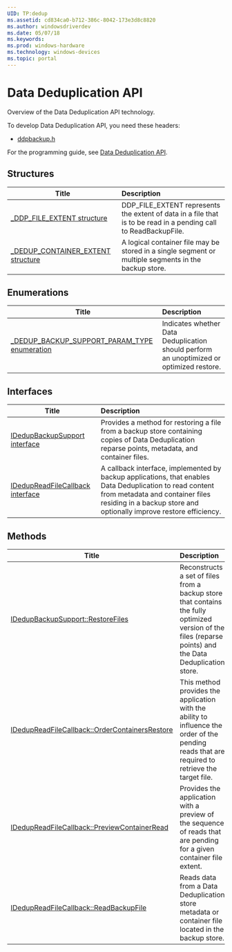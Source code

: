 ```yaml
---
UID: TP:dedup
ms.assetid: cd834ca0-b712-386c-8042-173e3d8c8820
ms.author: windowsdriverdev
ms.date: 05/07/18
ms.keywords: 
ms.prod: windows-hardware
ms.technology: windows-devices
ms.topic: portal
---
```


# Data Deduplication API



Overview of the Data Deduplication API technology.

To develop Data Deduplication API, you need these headers:

 * [ddpbackup.h](..\ddpbackup\index.md)

For the programming guide, see [Data Deduplication API](https://review.docs.microsoft.com/en-us/win32-test/dedup).

## Structures

| Title   | Description   |
| ---- |:---- |
| [_DDP_FILE_EXTENT structure](..\ddpbackup\ns-ddpbackup-_ddp_file_extent.md) | DDP_FILE_EXTENT represents the extent of data in a file that is to be read in a pending call to ReadBackupFile. |
| [_DEDUP_CONTAINER_EXTENT structure](..\ddpbackup\ns-ddpbackup-_dedup_container_extent.md) | A logical container file may be stored in a single segment or multiple segments in the backup store. |

## Enumerations

| Title   | Description   |
| ---- |:---- |
| [_DEDUP_BACKUP_SUPPORT_PARAM_TYPE enumeration](..\ddpbackup\ne-ddpbackup-_dedup_backup_support_param_type.md) | Indicates whether Data Deduplication should perform an unoptimized or optimized restore. |

## Interfaces

| Title   | Description   |
| ---- |:---- |
| [IDedupBackupSupport interface](..\ddpbackup\nn-ddpbackup-idedupbackupsupport.md) | Provides a method for restoring a file from a backup store containing copies of Data Deduplication reparse points, metadata, and container files. |
| [IDedupReadFileCallback interface](..\ddpbackup\nn-ddpbackup-idedupreadfilecallback.md) | A callback interface, implemented by backup applications, that enables Data Deduplication to read content from metadata and container files residing in a backup store and optionally improve restore efficiency. |

## Methods

| Title   | Description   |
| ---- |:---- |
| [IDedupBackupSupport::RestoreFiles](..\ddpbackup\nf-ddpbackup-idedupbackupsupport-restorefiles.md) | Reconstructs a set of files from a backup store that contains the fully optimized version of the files (reparse points) and the Data Deduplication store. |
| [IDedupReadFileCallback::OrderContainersRestore](..\ddpbackup\nf-ddpbackup-idedupreadfilecallback-ordercontainersrestore.md) | This method provides the application with the ability to influence the order of the pending reads that are required to retrieve the target file. |
| [IDedupReadFileCallback::PreviewContainerRead](..\ddpbackup\nf-ddpbackup-idedupreadfilecallback-previewcontainerread.md) | Provides the application with a preview of the sequence of reads that are pending for a given container file extent. |
| [IDedupReadFileCallback::ReadBackupFile](..\ddpbackup\nf-ddpbackup-idedupreadfilecallback-readbackupfile.md) | Reads data from a Data Deduplication store metadata or container file located in the backup store. |
